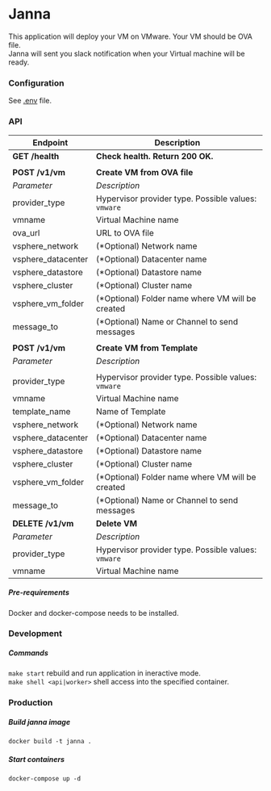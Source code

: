 # Janna
This application will deploy your VM on VMware. Your VM should be OVA file.  
Janna will sent you slack notification when your Virtual machine will be ready.

### Configuration
See [.env](https://github.com/vterdunov/janna/blob/master/.env.example) file.

### API
| Endpoint | Description |
| ---- | --------------- |
| **GET /health** | **Check health. Return 200 OK.** |
|||
| **POST /v1/vm** | **Create VM from OVA file** |
| _Parameter_ | _Description_|
| provider_type | Hypervisor provider type. Possible values: `vmware` |
| vmname | Virtual Machine name |
| ova_url | URL to OVA file |
| vsphere_network | (*Optional) Network name |
| vsphere_datacenter | (*Optional) Datacenter name |
| vsphere_datastore | (*Optional) Datastore name |
| vsphere_cluster | (*Optional) Cluster name |
| vsphere_vm_folder | (*Optional) Folder name where VM will be created |
| message_to | (*Optional) Name or Channel to send messages |
|||
| **POST /v1/vm** | **Create VM from Template** |
| _Parameter_ | _Description_|
|||
| provider_type | Hypervisor provider type. Possible values: `vmware` |
| vmname | Virtual Machine name |
| template_name | Name of Template |
| vsphere_network | (*Optional) Network name |
| vsphere_datacenter | (*Optional) Datacenter name |
| vsphere_datastore | (*Optional) Datastore name |
| vsphere_cluster | (*Optional) Cluster name |
| vsphere_vm_folder | (*Optional) Folder name where VM will be created |
| message_to | (*Optional) Name or Channel to send messages |
| **DELETE /v1/vm** | **Delete VM** |
| _Parameter_ | _Description_|
| provider_type | Hypervisor provider type. Possible values: `vmware` |
| vmname | Virtual Machine name |

##### Pre-requirements
Docker and docker-compose needs to be installed.

### Development
##### Commands
`make start` rebuild and run application in ineractive mode.  
`make shell <api|worker>` shell access into the specified container.

### Production
##### Build janna image
`docker build -t janna .`
##### Start containers
`docker-compose up -d`
